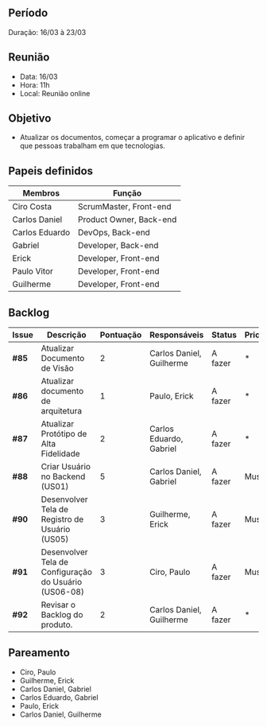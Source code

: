 ## Período
Duração: 16/03 à 23/03


## Reunião
* Data: 16/03
* Hora: 11h
* Local: Reunião online


## Objetivo
- Atualizar os documentos, começar a programar o aplicativo e definir que pessoas trabalham em que tecnologias.

## Papeis definidos
| Membros  |  Função  |
| ------------------- | ------------------- |
|  Ciro Costa |  ScrumMaster, Front-end |
|  Carlos Daniel |  Product Owner, Back-end |
|  Carlos Eduardo |  DevOps, Back-end |
|  Gabriel |  Developer, Back-end |
|  Erick |  Developer, Front-end |
|  Paulo Vitor |  Developer, Front-end |
|  Guilherme  | Developer, Front-end |

## Backlog
| Issue | Descrição | Pontuação | Responsáveis | Status | Prioridade | Repositório |
| ------------------- | ------------------- | ------------------- | ------------------- | ------------------- |------------------- |------------------- | 
|**#85**| Atualizar Documento de Visão | 2 | Carlos Daniel, Guilherme |  A fazer | * | Back-end |
|**#86**| Atualizar documento de arquitetura | 1 | Paulo, Erick | A fazer  | * | Back-end  |
|**#87**| Atualizar Protótipo de Alta Fidelidade | 2 | Carlos Eduardo, Gabriel | A fazer  | * | * |
|**#88**| Criar Usuário no Backend (US01)  | 5 | Carlos Daniel, Gabriel  | A fazer | Must | Back-end |
|**#90**| Desenvolver Tela de Registro de Usuário (US05) | 3 | Guilherme, Erick  | A fazer  | Must  |   |
|**#91**| Desenvolver Tela de Configuração do Usuário (US06-08) | 3 | Ciro, Paulo | A fazer  | Must  | Front-end  |
|**#92**|Revisar o Backlog do produto. | 2 | Carlos Daniel, Guilherme | A fazer | * | Back-end |

## Pareamento
- Ciro, Paulo
- Guilherme, Erick
- Carlos Daniel, Gabriel
- Carlos Eduardo, Gabriel
- Paulo, Erick
- Carlos Daniel, Guilherme